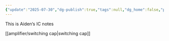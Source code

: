 ```yaml
---
{"update":"2025-07-30","dg-publish":true,"tags":null,"dg_home":false,"permalink":"/amplifier/home-page/","dgPassFrontmatter":true,"noteIcon":"","created":"2025-07-27T20:07:29.780+08:00","updated":"2025-07-31T00:02:35.977+08:00"}
---
```


This is Aiden‘s IC notes

[[amplifier/switching cap\|switching cap]]
